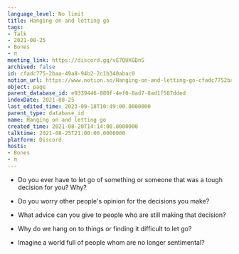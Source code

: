 ```yaml
---
language_level: No limit
title: Hanging on and letting go
tags:
- Talk
- 2021-08-25
- Bones
- π
meeting_link: https://discord.gg/vE7QUXGDnS
archived: false
id: cfadc775-2baa-49a8-94b2-2c1b340abac0
notion_url: https://www.notion.so/Hanging-on-and-letting-go-cfadc7752baa49a894b22c1b340abac0
object: page
parent_database_id: e9339446-880f-4ef0-8ad7-8ad1f507dded
indexDate: 2021-08-25
last_edited_time: 2023-09-18T10:49:00.0000000
parent_type: database_id
name: Hanging on and letting go
created_time: 2021-08-20T14:14:00.0000000
talktime: 2021-08-25T21:00:00.0000000
platform: Discord
hosts:
- Bones
- π
---
```


   - Do you ever have to let go of something or someone that was a tough decision for you? Why?



   - Do you worry other people's opinion for the decisions you make?
   - What advice can you give to people who are still making that decision?
   - Why do we hang on to things or finding it difficult to let go?
   - Imagine a world full of people whom are no longer sentimental?









